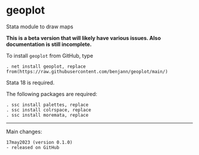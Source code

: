 # geoplot
Stata module to draw maps

**This is a beta version that will likely have various issues. Also documentation is still incomplete.**

To install `geoplot` from GitHub, type

    . net install geoplot, replace from(https://raw.githubusercontent.com/benjann/geoplot/main/)

Stata 18 is required.

The following packages are required:

    . ssc install palettes, replace
    . ssc install colrspace, replace
    . ssc install moremata, replace

---

Main changes:

    17may2023 (version 0.1.0)
    - released on GitHub


